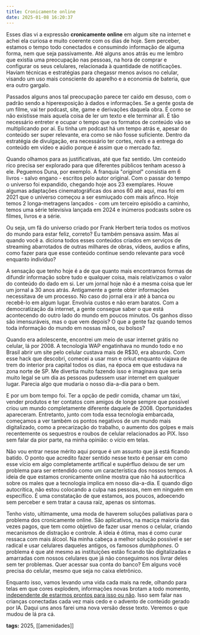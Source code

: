 ```yaml
---
title: Cronicamente online
date: 2025-01-08 16:20:37
---
```


Esses dias vi a expressão **cronicamente online** em algum site na internet e achei ela curiosa e muito coerente com os dias de hoje. Sem perceber, estamos o tempo todo conectados e consumindo informação de alguma forma, nem que seja passivamente. Até alguns anos atrás eu me lembro que existia uma preocupação nas pessoas, na hora de comprar e configurar os seus celulares, relacionada à quantidade de notificações. Haviam técnicas e estratégias para chegassr menos avisos no celular, visando um uso mais consciente do aparelho e a economia de bateria, que era outro gargalo.

Passados alguns anos tal preocupação parece ter caído em desuso, com o padrão sendo a hiperexposição à dados e informações. Se a gente gosta de um filme, vai ter podcast, site, game e derivações daquela obra. É como se não existisse mais aquela coisa de ler um texto e ele terminar ali. É tão necessário entreter e ocupar o tempo que os formatos de conteúdo vão se multiplicando por aí. Eu tinha um podcast há um tempo atrás e, apesar do conteúdo ser super relevante, era como se não fosse suficiente. Dentro da estratégia de divulgação, era necessário ter cortes, *reels* e a entrega do conteúdo em vídeo e aúdio porque é assim que o mercado faz.

Quando olhamos para as justificativas, até que faz sentido. Um conteúdo rico precisa ser explorado para que diferentes públicos tenham acesso à ele. Peguemos Duna, por exemplo. A franquia "*original*" consistia em 6 livros - salvo engano - escritos pelo autor original. Com o passar do tempo o universo foi expandido, chegando hoje aos 23 exemplares. Houve algumas adaptações cinematográficas dos anos 60 até aqui, mas foi em 2021 que o universo começou a ser esmiuçado com mais afinco. Hoje temos 2 longa-metragens lançados - com um terceiro episódio a caminho, temos uma série televisiva lançada em 2024 e inúmeros podcasts sobre os filmes, livros e a série. 

Ou seja, um fã do universo criado por Frank Herbert teria todos os motivos do mundo para estar feliz, correto? Eu também pensava assim. Mas aí quando você a.  diciona todos esses conteúdos criados em serviços de streaming abarrotados de outras milhares de obras, vídeos, audios e afins, como fazer para que esse conteúdo continue sendo relevante para você enquanto indivíduo?

A sensação que tenho hoje é a de que quanto mais encontramos formas de difundir informação sobre tudo e qualquer coisa, mais relativizamos o valor do conteúdo do dado em si. Ler um jornal hoje não é a mesma coisa que ler um jornal a 30 anos atrás. Antigamente a gente obter informações necessitava de um processo. No caso do jornal era ir até à banca ou recebê-lo em algum lugar. Envolvia custos e não eram baratos. Com a democratização da internet, a gente consegue saber o que está acontecendo do outro lado do mundo em poucos minutos. Os ganhos disso são imensuráveis, mas o que vem depois? O que a gente faz quando temos toda informação do mundo em nossas mãos,  ou bolsos?

Quando era adolescente, encontrei um meio de usar internet grátis no celular, lá por 2008. A tecnologia WAP engatinhava no mundo todo e no Brasil abrir um site pelo celular custava mais de R$30, era absurdo. Com esse hack que descobri, comecei a usar msn e orkut enquanto viajava de trem do interior pra capital todos os dias, na época em que estudava na zona norte de SP. Me divertia muito fazendo isso e imaginava que seria muito legal se um dia as pessoas pudessem usar internet em qualquer lugar. Parecia algo que mudaria o nosso dia-a-dia para o bem.

E por um bom tempo foi. Ter a opção de pedir comida, chamar um táxi, vender produtos e ter contatos com amigos de longe sempre que possível criou um mundo completamente diferente daquele de 2008. Oportunidades apareceram. Entretanto, junto com toda essa tecnologia embarcada, começamos a ver também os pontos negativos de um mundo mais digitalizado, como a precarização do trabalho, o aumento dos golpes e mais recentemente os sequestros e roubos de celular relacionados ao PIX. Isso sem falar da pior parte, na minha opinião: o vício em telas.

Não vou entrar nesse mérito aqui porque é um assunto que já está ficando batido. O ponto que acredito fazer sentido nesse texto é pensar em como esse vício em algo completamente artifical e supérfluo deixou de ser um problema para ser entendido como um característica dos nossos tempos. A ideia de que estamos cronicamente online mostra que não há autocrítica sobre os males que a tecnologia implica em nosso dia-a-dia. E quando digo autocrítica, não estou colocando a culpa nas pessoas, nem em ninguém em específico. É uma constatação de que estamos, aos poucos, adoecendo sem perceber e sem tratar a causa raíz, apenas os sintomas. 

Tenho visto, ultimamente, uma moda de haverem soluções paliativas para o problema dos cronicamente online. São aplicativos, na maciça maioria das vezes pagos, que tem como objetivo de fazer usar menos o celular, criando mecanismos de distração e controle. A ideia é ótima, mas é como curar ressaca com mais álcool. Na minha cabeça a melhor solução possível e ser radical e usar celulares daqueles antigos, os famosos *dumbphones*. O problema é que até mesmo as instituições estão ficando tão digitalizadas e amarradas com nossos celulares que já não conseguimos nos livrar deles sem ter problemas. Quer acessar sua conta do banco? Em alguns você precisa do celular, mesmo que seja no caixa eletrônico.

Enquanto isso, vamos levando uma vida cada mais na rede, olhando para telas em que cores explodem, informações novas brotam a todo momento, [independente de estarmos prontos para isso ou não](https://www.nytimes.com/2024/12/26/science/speed-of-thought.html). Isso sem falar nas crianças conectadas cada vez mais cedo e o advento de conteúdo gerado por IA. Daqui uns anos farei uma nova versão desse texto. Veremos o que mudou de lá pra cá.

<b>tags:</b> 2025, [[amenidades]]
